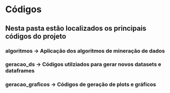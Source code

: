 # Códigos

## Nesta pasta estão localizados os principais códigos do projeto

### algoritmos -> Aplicação dos algoritmos de mineração de dados

### geracao_ds -> Códigos utilziados para gerar novos datasets e dataframes

### geracao_graficos -> Códigos de geração de plots e gráficos 